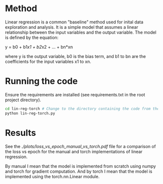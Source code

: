# Method

Linear regression is a common "baseline" method used for inital data exploration and analysis. 
It is a simple model that assumes a linear relationship between the input variables and the output variable. 
The model is defined by the equation:

y = b0 + b1*x1 + b2*x2 + ... + bn*xn

where y is the output variable, b0 is the bias term, and b1 to bn are the coefficients for the input variables x1 to xn.

# Running the code
Ensure the requirements are installed (see requirements.txt in the root project directory).

```bash
cd lin-reg-torch # Change to the directory containing the code from the root project directory
python lin-reg-torch.py
```

# Results
See the *./plots/loss_vs_epoch_manual_vs_torch.pdf* file for a comparison of the loss vs epoch for the manual and torch implementations of linear regression.

By manual I mean that the model is implemented from scratch using numpy and torch for gradient computation. 
And by torch I mean that the model is implemented using the torch.nn.Linear module.
```
